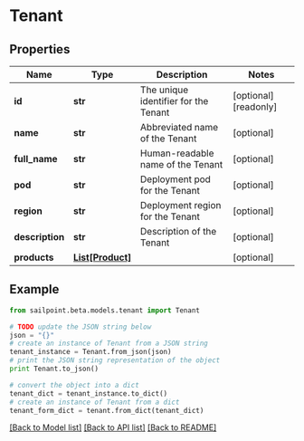 # Tenant


## Properties

Name | Type | Description | Notes
------------ | ------------- | ------------- | -------------
**id** | **str** | The unique identifier for the Tenant | [optional] [readonly] 
**name** | **str** | Abbreviated name of the Tenant | [optional] 
**full_name** | **str** | Human-readable name of the Tenant | [optional] 
**pod** | **str** | Deployment pod for the Tenant | [optional] 
**region** | **str** | Deployment region for the Tenant | [optional] 
**description** | **str** | Description of the Tenant | [optional] 
**products** | [**List[Product]**](Product.md) |  | [optional] 

## Example

```python
from sailpoint.beta.models.tenant import Tenant

# TODO update the JSON string below
json = "{}"
# create an instance of Tenant from a JSON string
tenant_instance = Tenant.from_json(json)
# print the JSON string representation of the object
print Tenant.to_json()

# convert the object into a dict
tenant_dict = tenant_instance.to_dict()
# create an instance of Tenant from a dict
tenant_form_dict = tenant.from_dict(tenant_dict)
```
[[Back to Model list]](../README.md#documentation-for-models) [[Back to API list]](../README.md#documentation-for-api-endpoints) [[Back to README]](../README.md)


